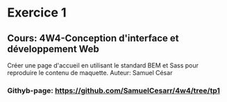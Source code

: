 # Exercice 1
## Cours: 4W4-Conception d'interface et développement Web

Créer une page d'accueil en utilisant le standard BEM et Sass pour reproduire le contenu de maquette.
Auteur: Samuel César
### Githyb-page: https://github.com/SamuelCesarr/4w4/tree/tp1